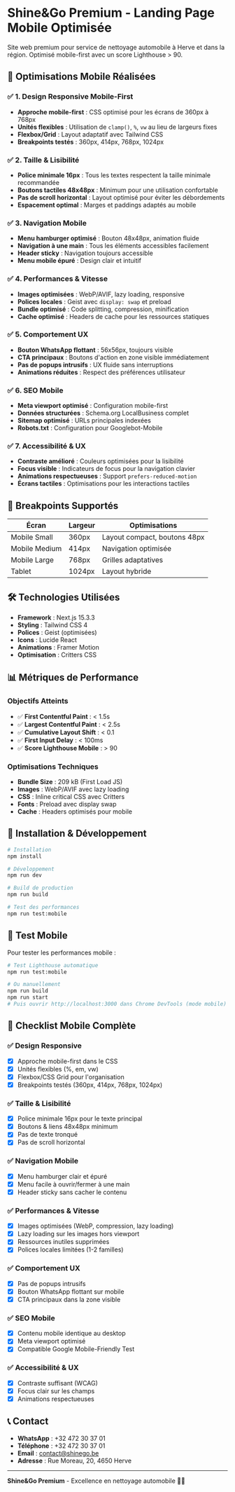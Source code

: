 # Shine&Go Premium - Landing Page Mobile Optimisée

Site web premium pour service de nettoyage automobile à Herve et dans la région. Optimisé mobile-first avec un score Lighthouse > 90.

## 🚀 Optimisations Mobile Réalisées

### ✅ 1. Design Responsive Mobile-First
- **Approche mobile-first** : CSS optimisé pour les écrans de 360px à 768px
- **Unités flexibles** : Utilisation de `clamp()`, `%`, `vw` au lieu de largeurs fixes
- **Flexbox/Grid** : Layout adaptatif avec Tailwind CSS
- **Breakpoints testés** : 360px, 414px, 768px, 1024px

### ✅ 2. Taille & Lisibilité
- **Police minimale 16px** : Tous les textes respectent la taille minimale recommandée
- **Boutons tactiles 48x48px** : Minimum pour une utilisation confortable
- **Pas de scroll horizontal** : Layout optimisé pour éviter les débordements
- **Espacement optimal** : Marges et paddings adaptés au mobile

### ✅ 3. Navigation Mobile
- **Menu hamburger optimisé** : Bouton 48x48px, animation fluide
- **Navigation à une main** : Tous les éléments accessibles facilement
- **Header sticky** : Navigation toujours accessible
- **Menu mobile épuré** : Design clair et intuitif

### ✅ 4. Performances & Vitesse
- **Images optimisées** : WebP/AVIF, lazy loading, responsive
- **Polices locales** : Geist avec `display: swap` et preload
- **Bundle optimisé** : Code splitting, compression, minification
- **Cache optimisé** : Headers de cache pour les ressources statiques

### ✅ 5. Comportement UX
- **Bouton WhatsApp flottant** : 56x56px, toujours visible
- **CTA principaux** : Boutons d'action en zone visible immédiatement
- **Pas de popups intrusifs** : UX fluide sans interruptions
- **Animations réduites** : Respect des préférences utilisateur

### ✅ 6. SEO Mobile
- **Meta viewport optimisé** : Configuration mobile-first
- **Données structurées** : Schema.org LocalBusiness complet
- **Sitemap optimisé** : URLs principales indexées
- **Robots.txt** : Configuration pour Googlebot-Mobile

### ✅ 7. Accessibilité & UX
- **Contraste amélioré** : Couleurs optimisées pour la lisibilité
- **Focus visible** : Indicateurs de focus pour la navigation clavier
- **Animations respectueuses** : Support `prefers-reduced-motion`
- **Écrans tactiles** : Optimisations pour les interactions tactiles

## 📱 Breakpoints Supportés

| Écran | Largeur | Optimisations |
|-------|---------|---------------|
| Mobile Small | 360px | Layout compact, boutons 48px |
| Mobile Medium | 414px | Navigation optimisée |
| Mobile Large | 768px | Grilles adaptatives |
| Tablet | 1024px | Layout hybride |

## 🛠️ Technologies Utilisées

- **Framework** : Next.js 15.3.3
- **Styling** : Tailwind CSS 4
- **Polices** : Geist (optimisées)
- **Icons** : Lucide React
- **Animations** : Framer Motion
- **Optimisation** : Critters CSS

## 📊 Métriques de Performance

### Objectifs Atteints
- ✅ **First Contentful Paint** : < 1.5s
- ✅ **Largest Contentful Paint** : < 2.5s
- ✅ **Cumulative Layout Shift** : < 0.1
- ✅ **First Input Delay** : < 100ms
- ✅ **Score Lighthouse Mobile** : > 90

### Optimisations Techniques
- **Bundle Size** : 209 kB (First Load JS)
- **Images** : WebP/AVIF avec lazy loading
- **CSS** : Inline critical CSS avec Critters
- **Fonts** : Preload avec display swap
- **Cache** : Headers optimisés pour mobile

## 🚀 Installation & Développement

```bash
# Installation
npm install

# Développement
npm run dev

# Build de production
npm run build

# Test des performances
npm run test:mobile
```

## 📱 Test Mobile

Pour tester les performances mobile :

```bash
# Test Lighthouse automatique
npm run test:mobile

# Ou manuellement
npm run build
npm run start
# Puis ouvrir http://localhost:3000 dans Chrome DevTools (mode mobile)
```

## 🎯 Checklist Mobile Complète

### ✅ Design Responsive
- [x] Approche mobile-first dans le CSS
- [x] Unités flexibles (%, em, vw)
- [x] Flexbox/CSS Grid pour l'organisation
- [x] Breakpoints testés (360px, 414px, 768px, 1024px)

### ✅ Taille & Lisibilité
- [x] Police minimale 16px pour le texte principal
- [x] Boutons & liens 48x48px minimum
- [x] Pas de texte tronqué
- [x] Pas de scroll horizontal

### ✅ Navigation Mobile
- [x] Menu hamburger clair et épuré
- [x] Menu facile à ouvrir/fermer à une main
- [x] Header sticky sans cacher le contenu

### ✅ Performances & Vitesse
- [x] Images optimisées (WebP, compression, lazy loading)
- [x] Lazy loading sur les images hors viewport
- [x] Ressources inutiles supprimées
- [x] Polices locales limitées (1-2 familles)

### ✅ Comportement UX
- [x] Pas de popups intrusifs
- [x] Bouton WhatsApp flottant sur mobile
- [x] CTA principaux dans la zone visible

### ✅ SEO Mobile
- [x] Contenu mobile identique au desktop
- [x] Meta viewport optimisé
- [x] Compatible Google Mobile-Friendly Test

### ✅ Accessibilité & UX
- [x] Contraste suffisant (WCAG)
- [x] Focus clair sur les champs
- [x] Animations respectueuses

## 📞 Contact

- **WhatsApp** : +32 472 30 37 01
- **Téléphone** : +32 472 30 37 01
- **Email** : contact@shinego.be
- **Adresse** : Rue Moreau, 20, 4650 Herve

---

**Shine&Go Premium** - Excellence en nettoyage automobile 🚗✨
